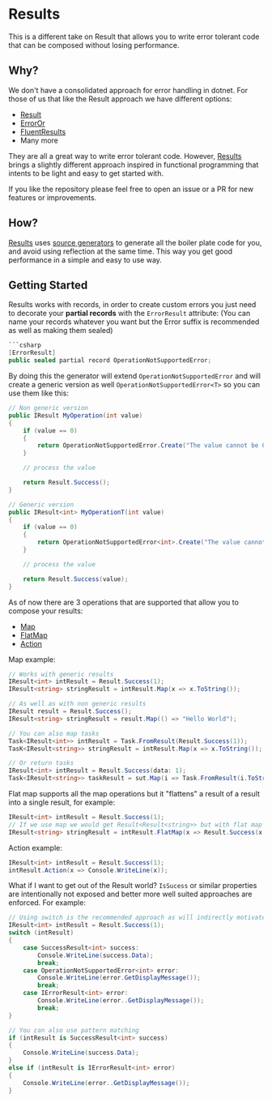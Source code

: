# Results

This is a different take on Result that allows you to write error tolerant code that can be composed without losing performance.

## Why?

We don't have a consolidated approach for error handling in dotnet.
For those of us that like the Result approach we have different options:
- [Result](https://github.com/ardalis/Result)
- [ErrorOr](https://github.com/amantinband/error-or)
- [FluentResults](https://github.com/altmann/FluentResults)
- Many more

They are all a great way to write error tolerant code. However, [Results](https://github.com/wtorricos/Results) brings a slightly
different approach inspired in functional programming that intents to be light and easy to get started with.

If you like the repository please feel free to open an issue or a PR for new features or improvements.

## How?

[Results](https://github.com/wtorricos/Results) uses [source generators](https://learn.microsoft.com/en-us/dotnet/csharp/roslyn-sdk/source-generators-overview)
to generate all the boiler plate code for you, and avoid using reflection at the same time. This way you get good performance in
a simple and easy to use way.

## Getting Started

Results works with records, in order to create custom errors you just need to decorate your **partial records** with the
`ErrorResult` attribute: (You can name your records whatever you want but the Error suffix is recommended as well as making them sealed)

```csharp
```csharp
[ErrorResult]
public sealed partial record OperationNotSupportedError;
```

By doing this the generator will extend `OperationNotSupportedError` and will create a generic version as well
`OperationNotSupportedError<T>` so you can use them like this:

```csharp
// Non generic version
public IResult MyOperation(int value)
{
    if (value == 0)
    {
        return OperationNotSupportedError.Create("The value cannot be 0");
    }

    // process the value

    return Result.Success();
}

// Generic version
public IResult<int> MyOperationT(int value)
{
    if (value == 0)
    {
        return OperationNotSupportedError<int>.Create("The value cannot be 0");
    }

    // process the value

    return Result.Success(value);
}
```

As of now there are 3 operations that are supported that allow you to compose your results:
- [Map](https://github.com/wtorricos/Results/blob/main/tests/Results.UnitTests/ResultExtensionsMapTest.cs)
- [FlatMap](https://github.com/wtorricos/Results/blob/main/tests/Results.UnitTests/ResultExtensionsFlatMapTest.cs)
- [Action](https://github.com/wtorricos/Results/blob/main/tests/Results.UnitTests/ResultExtensionsActionTest.cs)

Map example:

```csharp
// Works with generic results
IResult<int> intResult = Result.Success(1);
IResult<string> stringResult = intResult.Map(x => x.ToString());

// As well as with non generic results
IResult result = Result.Success();
IResult<string> stringResult = result.Map(() => "Hello World");

// You can also map tasks
Task<IResult<int>> intResult = Task.FromResult(Result.Success(1));
TasK<IResult<string>> stringResult = intResult.Map(x => x.ToString());

// Or return tasks
IResult<int> intResult = Result.Success(data: 1);
Task<IResult<string>> taskResult = sut.Map(i => Task.FromResult(i.ToString(CultureInfo.InvariantCulture)));
```

Flat map supports all the map operations but it "flattens" a result of a result into a single result, for example:

```csharp
IResult<int> intResult = Result.Success(1);
// If we use map we would get Result<Result<string>> but with flat map we get Result<string>
IResult<string> stringResult = intResult.FlatMap(x => Result.Success(x.ToString()));
```

Action example:
```csharp
IResult<int> intResult = Result.Success(1);
intResult.Action(x => Console.WriteLine(x));
```

What if I want to get out of the Result world? `IsSucess` or similar properties are intentionally not exposed and better more well
suited approaches are enforced. For example:
```csharp
// Using switch is the recommended approach as will indirectly motivate you to handle all cases
IResult<int> intResult = Result.Success(1);
switch (intResult)
{
    case SuccessResult<int> success:
        Console.WriteLine(success.Data);
        break;
    case OperationNotSupportedError<int> error:
        Console.WriteLine(error.GetDisplayMessage());
        break;
    case IErrorResult<int> error:
        Console.WriteLine(error..GetDisplayMessage());
        break;
}

// You can also use pattern matching
if (intResult is SuccessResult<int> success)
{
    Console.WriteLine(success.Data);
}
else if (intResult is IErrorResult<int> error)
{
    Console.WriteLine(error..GetDisplayMessage());
}
```

